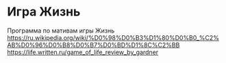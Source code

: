 # Игра Жизнь
Программа по мативам игры Жизнь
https://ru.wikipedia.org/wiki/%D0%98%D0%B3%D1%80%D0%B0_%C2%AB%D0%96%D0%B8%D0%B7%D0%BD%D1%8C%C2%BB
https://life.written.ru/game_of_life_review_by_gardner
